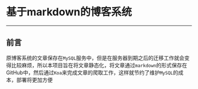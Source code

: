 # 基于markdown的博客系统

---

## 前言

原博客系统的文章保存在`MySQL`服务中，但是在服务器到期之后的迁移工作就会变得比较麻烦，所以本项目旨在将文章静态化，将文章通过`markdown`的形式保存在GitHub中，然后通过`Koa`来完成文章的爬取工作，这样就节约了维护`MySQL`的成本，部署将更加方便
